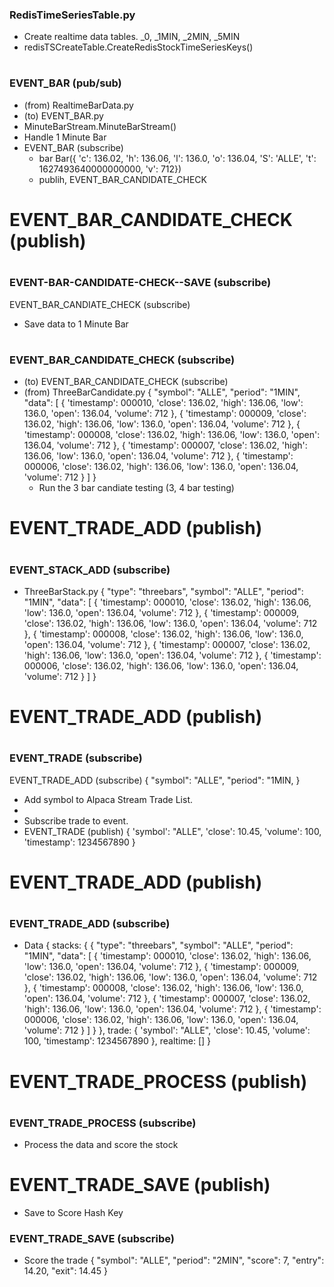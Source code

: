 ### RedisTimeSeriesTable.py

- Create realtime data tables. \_0, \_1MIN, \_2MIN, \_5MIN
- redisTSCreateTable.CreateRedisStockTimeSeriesKeys()

#

### EVENT_BAR (pub/sub)

- (from) RealtimeBarData.py
- (to) EVENT_BAR.py
- MinuteBarStream.MinuteBarStream()
- Handle 1 Minute Bar
- EVENT_BAR (subscribe)
  - bar Bar({ 'c': 136.02, 'h': 136.06, 'l': 136.0, 'o': 136.04, 'S': 'ALLE', 't': 1627493640000000000, 'v': 712})
  - publih, EVENT_BAR_CANDIDATE_CHECK

# EVENT_BAR_CANDIDATE_CHECK (publish)

#

### EVENT-BAR-CANDIDATE-CHECK--SAVE (subscribe)

EVENT_BAR_CANDIATE_CHECK (subscribe)

- Save data to 1 Minute Bar

#

### EVENT_BAR_CANDIDATE_CHECK (subscribe)

- (to) EVENT_BAR_CANDIDATE_CHECK (subscribe)
- (from) ThreeBarCandidate.py
  {
  "symbol": "ALLE",
  "period": "1MIN",
  "data": [
  { 'timestamp': 000010, 'close': 136.02, 'high': 136.06, 'low': 136.0, 'open': 136.04, 'volume': 712 },
  { 'timestamp': 000009, 'close': 136.02, 'high': 136.06, 'low': 136.0, 'open': 136.04, 'volume': 712 },
  { 'timestamp': 000008, 'close': 136.02, 'high': 136.06, 'low': 136.0, 'open': 136.04, 'volume': 712 },
  { 'timestamp': 000007, 'close': 136.02, 'high': 136.06, 'low': 136.0, 'open': 136.04, 'volume': 712 },
  { 'timestamp': 000006, 'close': 136.02, 'high': 136.06, 'low': 136.0, 'open': 136.04, 'volume': 712 }
  ]
  }
  - Run the 3 bar candiate testing (3, 4 bar testing)

# EVENT_TRADE_ADD (publish)

#

### EVENT_STACK_ADD (subscribe)

- ThreeBarStack.py
  {
  "type": "threebars",
  "symbol": "ALLE",
  "period": "1MIN",
  "data": [
  { 'timestamp': 000010, 'close': 136.02, 'high': 136.06, 'low': 136.0, 'open': 136.04, 'volume': 712 },
  { 'timestamp': 000009, 'close': 136.02, 'high': 136.06, 'low': 136.0, 'open': 136.04, 'volume': 712 },
  { 'timestamp': 000008, 'close': 136.02, 'high': 136.06, 'low': 136.0, 'open': 136.04, 'volume': 712 },
  { 'timestamp': 000007, 'close': 136.02, 'high': 136.06, 'low': 136.0, 'open': 136.04, 'volume': 712 },
  { 'timestamp': 000006, 'close': 136.02, 'high': 136.06, 'low': 136.0, 'open': 136.04, 'volume': 712 }
  ]
  }

# EVENT_TRADE_ADD (publish)

#

### EVENT_TRADE (subscribe)

EVENT_TRADE_ADD (subscribe)
{
"symbol": "ALLE",
"period": "1MIN,
}

- Add symbol to Alpaca Stream Trade List.
-
- Subscribe trade to event.
- EVENT_TRADE (publish)
  {
  'symbol': "ALLE",
  'close': 10.45,
  'volume': 100,
  'timestamp': 1234567890
  }

# EVENT_TRADE_ADD (publish)

#

### EVENT_TRADE_ADD (subscribe)

- Data
  {
  stacks: {
  {
  "type": "threebars",
  "symbol": "ALLE",
  "period": "1MIN",
  "data": [
  { 'timestamp': 000010, 'close': 136.02, 'high': 136.06, 'low': 136.0, 'open': 136.04, 'volume': 712 },
  { 'timestamp': 000009, 'close': 136.02, 'high': 136.06, 'low': 136.0, 'open': 136.04, 'volume': 712 },
  { 'timestamp': 000008, 'close': 136.02, 'high': 136.06, 'low': 136.0, 'open': 136.04, 'volume': 712 },
  { 'timestamp': 000007, 'close': 136.02, 'high': 136.06, 'low': 136.0, 'open': 136.04, 'volume': 712 },
  { 'timestamp': 000006, 'close': 136.02, 'high': 136.06, 'low': 136.0, 'open': 136.04, 'volume': 712 }
  ]
  }
  },
  trade: {
  'symbol': "ALLE",
  'close': 10.45,
  'volume': 100,
  'timestamp': 1234567890
  },
  realtime: []
  }

# EVENT_TRADE_PROCESS (publish)

#

### EVENT_TRADE_PROCESS (subscribe)

- Process the data and score the stock

# EVENT_TRADE_SAVE (publish)

- Save to Score Hash Key

### EVENT_TRADE_SAVE (subscribe)

- Score the trade
  {
  "symbol": "ALLE",
  "period": "2MIN",
  "score": 7,
  "entry": 14.20,
  "exit": 14.45
  }
